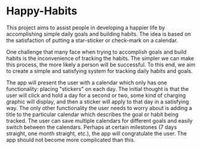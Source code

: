 # Happy-Habits
This project aims to assist people in developing a happier life by accomplishing simple daily goals and building habits. The idea is based on the satisfaction of putting a star-sticker or check-mark on a calendar. 

One challenge that many face when trying to accomplish goals and build habits is the inconvenience of tracking the habits. The simpler we can make this process, the more likely a person will be successful. To this end, we aim to create a simple and satisfying system for tracking daily habits and goals. 

The app will present the user with a calendar which only has one functionality: placing "stickers" on each day. The initial thought is that the user will click and hold a day for a second or two, some kind of charging graphic will display, and then a sticker will apply to that day in a satisfying way. The only other functionality the user needs to worry about is adding a title to the particular calendar which describes the goal or habit being tracked. The user can save multiple calendars for different goals and easily switch between the calendars. Perhaps at certain milestones (7 days straight, one month straight, etc.), the app will congratulate the user. The app should not become more complicated than this.
